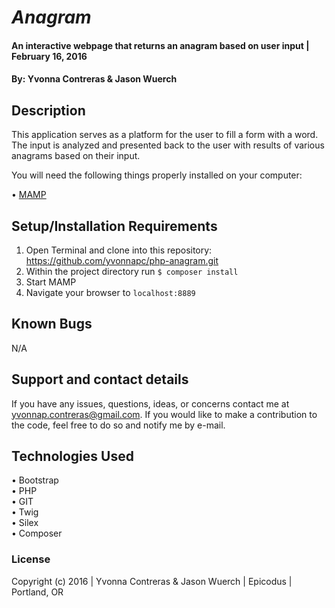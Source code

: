 # _Anagram_

#### An interactive webpage that returns an anagram based on user input  | February 16, 2016

#### By: Yvonna Contreras & Jason Wuerch

## Description

This application serves as a platform for the user to fill a form with a word. The input is analyzed and presented back to the user with results of various anagrams based on their input. 

You will need the following things properly installed on your computer:

• [MAMP](https://www.mamp.info/en/downloads/)

## Setup/Installation Requirements

1. Open Terminal and clone into this repository: https://github.com/yvonnapc/php-anagram.git<br>
2. Within the project directory run ```$ composer install``` <br>
3. Start MAMP<br>
4. Navigate your browser to ```localhost:8889```<br>

## Known Bugs

N/A

## Support and contact details

If you have any issues, questions, ideas, or concerns contact me at yvonnap.contreras@gmail.com. If you would like to make a contribution to the code, feel free to do so and notify me by e-mail.

## Technologies Used

• Bootstrap<br>
• PHP<br>
• GIT<br>
• Twig<br>
• Silex<br>
• Composer<br>

### License

Copyright (c) 2016  |  Yvonna Contreras & Jason Wuerch  |  Epicodus  |  Portland, OR
